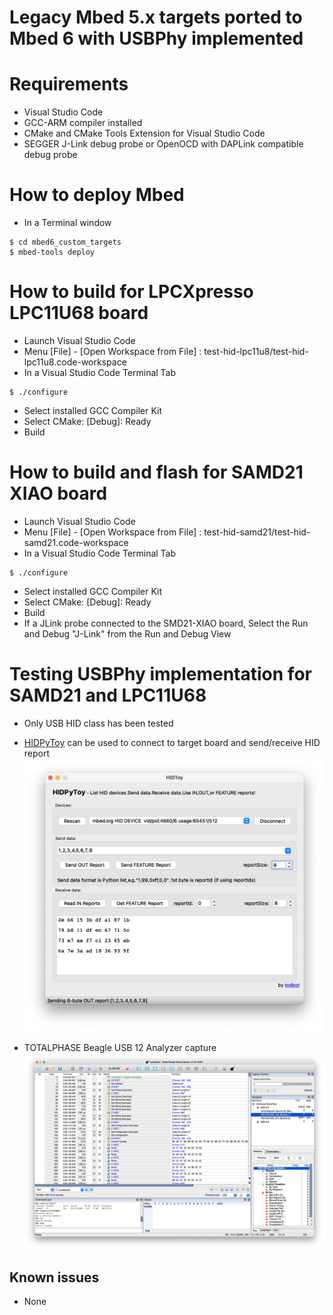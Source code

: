 # Legacy Mbed 5.x targets ported to Mbed 6 with USBPhy implemented

# Requirements

* Visual Studio Code
* GCC-ARM compiler installed
* CMake and CMake Tools Extension for Visual Studio Code
* SEGGER J-Link debug probe or OpenOCD with DAPLink compatible debug probe

# How to deploy Mbed

* In a Terminal window

```
$ cd mbed6_custom_targets
$ mbed-tools deploy
```

# How to build for LPCXpresso LPC11U68 board

* Launch Visual Studio Code
* Menu [File] - [Open Workspace from File] : test-hid-lpc11u8/test-hid-lpc11u8.code-workspace
* In a Visual Studio Code Terminal Tab

```
$ ./configure
```
* Select installed GCC Compiler Kit
* Select CMake: [Debug]: Ready
* Build

# How to build and flash for SAMD21 XIAO board

* Launch Visual Studio Code
* Menu [File] - [Open Workspace from File] : test-hid-samd21/test-hid-samd21.code-workspace
* In a Visual Studio Code Terminal Tab

```
$ ./configure
```
* Select installed GCC Compiler Kit
* Select CMake: [Debug]: Ready
* Build
* If a JLink probe connected to the SMD21-XIAO board, Select the Run and Debug "J-Link" from the Run and Debug View 

# Testing USBPhy implementation for SAMD21 and LPC11U68

* Only USB HID class has been tested
* [HIDPyToy](https://github.com/todbot/hidpytoy) can be used to connect to target board and send/receive HID report
![image info](./doc/HIDPyToy.png)

* TOTALPHASE Beagle USB 12 Analyzer capture
![image info](./doc/DataCenter.png)

## Known issues
* None
